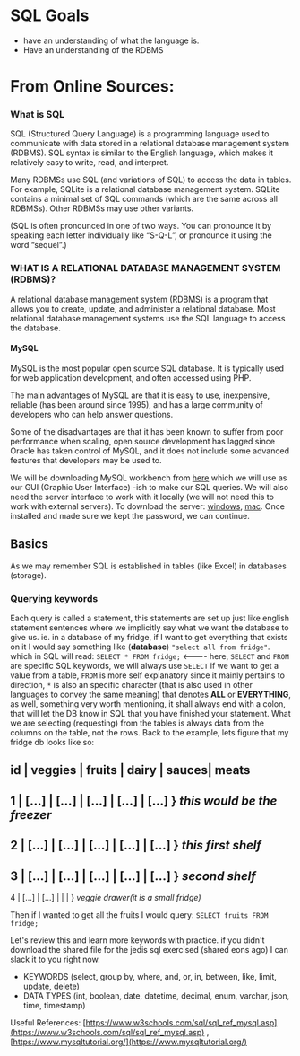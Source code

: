# SQL Goals

* have an understanding of what the language is.
* Have an understanding of the RDBMS
# From Online Sources:

### What is SQL

SQL (Structured Query Language) is a programming language used to communicate with data stored in a relational database management system (RDBMS). SQL syntax is similar to the English language, which makes it relatively easy to write, read, and interpret.

Many RDBMSs use SQL (and variations of SQL) to access the data in tables. For example, SQLite is a relational database management system. SQLite contains a minimal set of SQL commands (which are the same across all RDBMSs). Other RDBMSs may use other variants.

(SQL is often pronounced in one of two ways. You can pronounce it by speaking each letter individually like “S-Q-L”, or pronounce it using the word “sequel”.)

### WHAT IS A RELATIONAL DATABASE MANAGEMENT SYSTEM (RDBMS)?
A relational database management system (RDBMS) is a program that allows you to create, update, and administer a relational database. Most relational database management systems use the SQL language to access the database.

#### MySQL

MySQL is the most popular open source SQL database. It is typically used for web application development, and often accessed using PHP.

The main advantages of MySQL are that it is easy to use, inexpensive, reliable (has been around since 1995), and has a large community of developers who can help answer questions.

Some of the disadvantages are that it has been known to suffer from poor performance when scaling, open source development has lagged since Oracle has taken control of MySQL, and it does not include some advanced features that developers may be used to.

We will be downloading MySQL workbench from [here](https://dev.mysql.com/downloads/workbench/) which we will use as our GUI (Graphic User Interface) -ish to make our SQL queries. We will also need the server interface to work with it locally (we will not need this to work with external servers). To download the server: [windows](https://dev.mysql.com/downloads/installer/), [mac](https://dev.mysql.com/downloads/mysql/). Once installed and made sure we kept the password, we can continue.


## Basics

As we may remember SQL is established in tables (like Excel) in databases (storage).

### Querying keywords

Each query is called a statement, this statements are set up just like english statement sentences where we implicitly say what we want the database to give us. 
ie. in a database of my fridge, if I want to get everything that exists on it I would say something like (**database**) `"select all from fridge"`. which in SQL will read:
`SELECT * FROM fridge;` <---- here, `SELECT` and `FROM` are specific SQL keywords, we will always  use `SELECT` if we want to get a value from a table, `FROM` is more self explanatory since it mainly pertains to direction, `*` is also an specific character (that is also used in other languages to convey the same meaning) that denotes **ALL** or **EVERYTHING**, as well, something very worth mentioning, it shall always end with a colon, that will let the DB know in SQL that you have finished your statement. What we are selecting (requesting) from the tables is always data from the columns on the table, not the rows. Back to the example, lets figure that my fridge db looks like so:

**id** | **veggies** | **fruits** | **dairy** | **sauces**| **meats**
----------------------------------------------------------------------
   1   |    [...]    |   [...]    |   [...]   |   [...]   |   [...]     } _this would be the freezer_
----------------------------------------------------------------------
   2   |    [...]    |   [...]    |   [...]   |   [...]   |   [...]     } _this first shelf_
----------------------------------------------------------------------
   3   |    [...]    |   [...]    |   [...]   |   [...]   |   [...]     } _second shelf_
----------------------------------------------------------------------
   4   |    [...]    |   [...]    |           |           |             } _veggie drawer(it is a small fridge)_


Then if I wanted to get all the fruits I would query: `SELECT fruits FROM fridge;`

Let's review this and learn more keywords with practice. if you didn't download the shared file for the jedis sql exercised (shared eons ago) I can slack it to you right now.

* KEYWORDS (select, group by, where, and, or, in, between, like, limit, update, delete)
* DATA TYPES (int, boolean, date, datetime, decimal, enum, varchar, json, time, timestamp)

Useful References: [https://www.w3schools.com/sql/sql_ref_mysql.asp](https://www.w3schools.com/sql/sql_ref_mysql.asp) , [https://www.mysqltutorial.org/](https://www.mysqltutorial.org/)